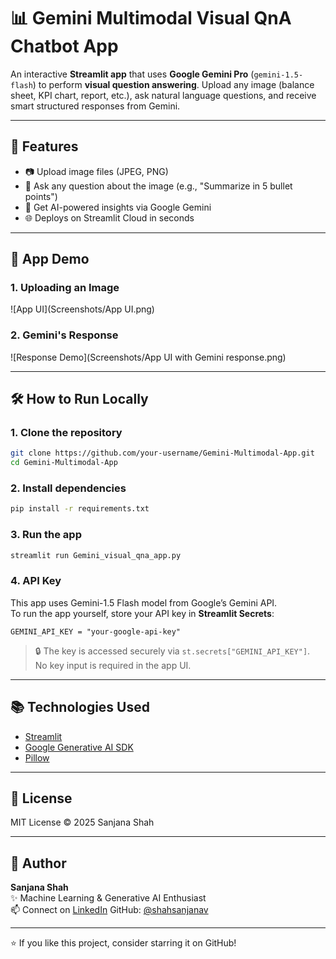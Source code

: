 # 📊 Gemini Multimodal Visual QnA Chatbot App

An interactive **Streamlit app** that uses **Google Gemini Pro** (`gemini-1.5-flash`) to perform **visual question answering**. Upload any image (balance sheet, KPI chart, report, etc.), ask natural language questions, and receive smart structured responses from Gemini.

---

## 🚀 Features
- 📷 Upload image files (JPEG, PNG)
- 💬 Ask any question about the image (e.g., "Summarize in 5 bullet points")
- 🤖 Get AI-powered insights via Google Gemini
- 🌐 Deploys on Streamlit Cloud in seconds

---

## 📸 App Demo

### 1. Uploading an Image
![App UI](Screenshots/App UI.png)

### 2. Gemini's Response
![Response Demo](Screenshots/App UI with Gemini response.png)

---

## 🛠️ How to Run Locally

### 1. Clone the repository
```bash
git clone https://github.com/your-username/Gemini-Multimodal-App.git
cd Gemini-Multimodal-App
```

### 2. Install dependencies
```bash
pip install -r requirements.txt
```

### 3. Run the app
```bash
streamlit run Gemini_visual_qna_app.py
```

### 4. API Key

This app uses Gemini-1.5 Flash model from Google’s Gemini API.  
To run the app yourself, store your API key in **Streamlit Secrets**:

```
GEMINI_API_KEY = "your-google-api-key"
```

> 🔒 The key is accessed securely via `st.secrets["GEMINI_API_KEY"]`.  
> No key input is required in the app UI.

---

## 📚 Technologies Used
- [Streamlit](https://streamlit.io/)
- [Google Generative AI SDK](https://ai.google.dev/gemini-api/docs)
- [Pillow](https://python-pillow.org/)

---

## 📄 License
MIT License © 2025 Sanjana Shah

---

## 👤 Author

**Sanjana Shah**  
✨ Machine Learning & Generative AI Enthusiast  
📫 Connect on [LinkedIn](https://www.linkedin.com/in/sanjanavshah)
GitHub: [@shahsanjanav](https://github.com/shahsanjanav)

---

⭐ If you like this project, consider starring it on GitHub!
